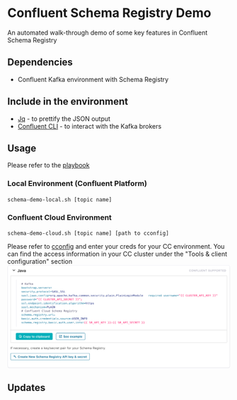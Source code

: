 # Confluent Schema Registry Demo
An automated walk-through demo of some key features in Confluent Schema Registry

## Dependencies
- Confluent Kafka environment with Schema Registry

## Include in the environment
- [Jq](https://stedolan.github.io/jq/) - to prettify the JSON output
- [Confluent CLI](https://docs.confluent.io/current/cli/installing.html) - to interact with the Kafka brokers

## Usage
Please refer to the [playbook](playbook.md)
### Local Environment (Confluent Platform)
`schema-demo-local.sh [topic name]`
### Confluent Cloud Environment
`schema-demo-cloud.sh [topic name] [path to cconfig]`

Please refer to [cconfig](cconfig) and enter your creds for your CC environment.
You can find the access information in your CC cluster under the "Tools & client configuration" section
![access_info](resources/access_info.png)

## Updates
